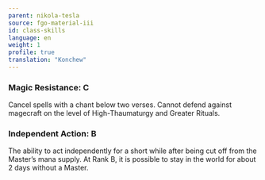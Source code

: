 ```yaml
---
parent: nikola-tesla
source: fgo-material-iii
id: class-skills
language: en
weight: 1
profile: true
translation: "Konchew"
---
```


### Magic Resistance: C

Cancel spells with a chant below two verses. Cannot defend against magecraft on the level of High-Thaumaturgy and Greater Rituals.

### Independent Action: B

The ability to act independently for a short while after being cut off from the Master’s mana supply. At Rank B, it is possible to stay in the world for about 2 days without a Master.
